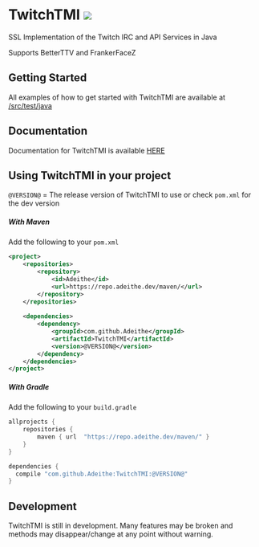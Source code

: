 # TwitchTMI [![](https://repo.adeithe.dev/jenkins/badge?job=TwitchTMI&style=flat-square)](https://ci.adeithe.dev/job/TwitchTMI)

SSL Implementation of the Twitch IRC and API Services in Java

Supports BetterTTV and FrankerFaceZ

## Getting Started
All examples of how to get started with TwitchTMI are available at [/src/test/java](https://github.com/Adeithe/TwitchTMI/tree/master/src/test/java)

## Documentation
Documentation for TwitchTMI is available [HERE](https://jitpack.io/com/github/Adeithe/TwitchTMI/master-SNAPSHOT/javadoc)

## Using TwitchTMI in your project
`@VERSION@` = The release version of TwitchTMI to use or check `pom.xml` for the dev version
##### With Maven
Add the following to your `pom.xml`
```xml
<project>
    <repositories>
        <repository>
            <id>Adeithe</id>
            <url>https://repo.adeithe.dev/maven/</url>
        </repository>
    </repositories>
    
    <dependencies>
        <dependency>
            <groupId>com.github.Adeithe</groupId>
            <artifactId>TwitchTMI</artifactId>
            <version>@VERSION@</version>
        </dependency>
    </dependencies>
</project>
```
##### With Gradle
Add the following to your `build.gradle`
```groovy
allprojects {
    repositories {
        maven { url  "https://repo.adeithe.dev/maven/" }
    }
}

dependencies {
  compile "com.github.Adeithe:TwitchTMI:@VERSION@"
}
```

## Development
TwitchTMI is still in development. Many features may be broken and methods may disappear/change at any point without warning.
